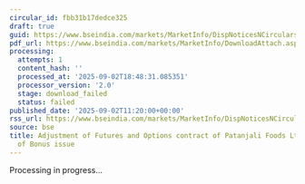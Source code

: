 ```yaml
---
circular_id: fbb31b17dedce325
draft: true
guid: https://www.bseindia.com/markets/MarketInfo/DispNoticesNCirculars.aspx?Noticeid={A4E681E7-EF22-4143-8FFC-27077882DF44}&noticeno=20250902-20&dt=09/02/2025&icount=20&totcount=59&flag=0
pdf_url: https://www.bseindia.com/markets/MarketInfo/DownloadAttach.aspx?id=20250902-20&attachedId=
processing:
  attempts: 1
  content_hash: ''
  processed_at: '2025-09-02T18:48:31.085351'
  processor_version: '2.0'
  stage: download_failed
  status: failed
published_date: '2025-09-02T11:20:00+00:00'
rss_url: https://www.bseindia.com/markets/MarketInfo/DispNoticesNCirculars.aspx?Noticeid={A4E681E7-EF22-4143-8FFC-27077882DF44}&noticeno=20250902-20&dt=09/02/2025&icount=20&totcount=59&flag=0
source: bse
title: Adjustment of Futures and Options contract of Patanjali Foods Ltd on account
  of Bonus issue
---
```


Processing in progress...